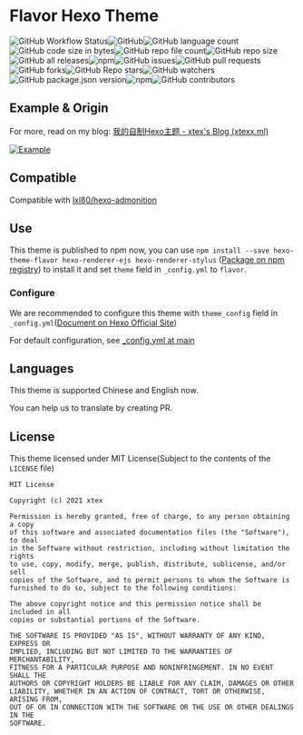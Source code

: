# Flavor Hexo Theme

![GitHub Workflow Status](https://img.shields.io/github/workflow/status/xtexChooser/hexo-theme-flavor/Build?style=flat-square)![GitHub](https://img.shields.io/github/license/xtexChooser/hexo-theme-flavor?style=flat-square)![GitHub language count](https://img.shields.io/github/languages/count/xtexChooser/hexo-theme-flavor?style=flat-square)![GitHub code size in bytes](https://img.shields.io/github/languages/code-size/xtexChooser/hexo-theme-flavor?style=flat-square)![GitHub repo file count](https://img.shields.io/github/directory-file-count/xtexChooser/hexo-theme-flavor?style=flat-square)![GitHub repo size](https://img.shields.io/github/repo-size/xtexChooser/hexo-theme-flavor?style=flat-square)![GitHub all releases](https://img.shields.io/github/downloads/xtexChooser/hexo-theme-flavor/total?style=flat-square)![npm](https://img.shields.io/npm/dt/hexo-theme-flavor?style=flat-square)![GitHub issues](https://img.shields.io/github/issues/xtexChooser/hexo-theme-flavor?style=flat-square)![GitHub pull requests](https://img.shields.io/github/issues-pr/xtexChooser/hexo-theme-flavor?style=flat-square)![GitHub forks](https://img.shields.io/github/forks/xtexChooser/hexo-theme-flavor?style=flat-square)![GitHub Repo stars](https://img.shields.io/github/stars/xtexChooser/hexo-theme-flavor?style=flat-square)![GitHub watchers](https://img.shields.io/github/watchers/xtexChooser/hexo-theme-flavor?style=flat-square)![GitHub package.json version](https://img.shields.io/github/package-json/v/xtexChooser/hexo-theme-flavor?style=flat-square)![npm](https://img.shields.io/npm/v/hexo-theme-flavor?style=flat-square)![GitHub contributors](https://img.shields.io/github/contributors/xtexChooser/hexo-theme-flavor?style=flat-square)

## Example & Origin

For more, read on my blog: [我的自制Hexo主题 - xtex's Blog (xtexx.ml)](https://xtexx.ml/blog/2021-8-23-custom-theme/)

[![Example](https://z3.ax1x.com/2021/08/24/hiIGWj.png)](https://imgtu.com/i/hiIGWj)

## Compatible

Compatible with [lxl80/hexo-admonition](https://github.com/lxl80/hexo-admonition)

## Use

This theme is published to npm now, you can use `npm install --save hexo-theme-flavor hexo-renderer-ejs hexo-renderer-stylus` ([Package on npm registry](https://www.npmjs.com/package/hexo-theme-flavor)) to install it and set `theme` field in `_config.yml` to `flavor`.

### Configure

We are recommended to configure this theme with `theme_config` field in `_config.yml`([Document on Hexo Official Site](https://hexo.io/docs/configuration#Alternate-Theme-Config))

For default configuration, see [_config.yml at main](https://github.com/xtexChooser/hexo-theme-flavor/blob/main/_config.yml)

## Languages

This theme is supported Chinese and English now.

You can help us to translate by creating PR.

## License

This theme licensed under MIT License(Subject to the contents of the `LICENSE` file)

```
MIT License

Copyright (c) 2021 xtex

Permission is hereby granted, free of charge, to any person obtaining a copy
of this software and associated documentation files (the "Software"), to deal
in the Software without restriction, including without limitation the rights
to use, copy, modify, merge, publish, distribute, sublicense, and/or sell
copies of the Software, and to permit persons to whom the Software is
furnished to do so, subject to the following conditions:

The above copyright notice and this permission notice shall be included in all
copies or substantial portions of the Software.

THE SOFTWARE IS PROVIDED "AS IS", WITHOUT WARRANTY OF ANY KIND, EXPRESS OR
IMPLIED, INCLUDING BUT NOT LIMITED TO THE WARRANTIES OF MERCHANTABILITY,
FITNESS FOR A PARTICULAR PURPOSE AND NONINFRINGEMENT. IN NO EVENT SHALL THE
AUTHORS OR COPYRIGHT HOLDERS BE LIABLE FOR ANY CLAIM, DAMAGES OR OTHER
LIABILITY, WHETHER IN AN ACTION OF CONTRACT, TORT OR OTHERWISE, ARISING FROM,
OUT OF OR IN CONNECTION WITH THE SOFTWARE OR THE USE OR OTHER DEALINGS IN THE
SOFTWARE.
```

